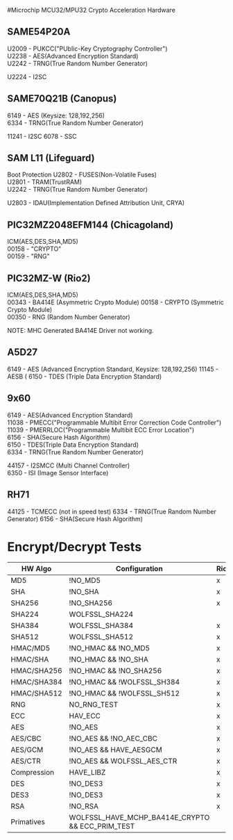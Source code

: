 #Microchip MCU32/MPU32 Crypto Acceleration Hardware

## SAME54P20A
U2009 - PUKCC("PUblic-Key Cryptography Controller")    
U2238 - AES(Advanced Encryption Standard)    
U2242 - TRNG(True Random Number Generator)

U2224 - I2SC

## SAME70Q21B (Canopus)
6149  - AES (Keysize: 128,192,256)    
6334  - TRNG(True Random Number Generator)

11241 - I2SC
6078  - SSC

## SAM L11 (Lifeguard)
Boot Protection
U2802 - FUSES(Non-Volatile Fuses)     
U2801 - TRAM(TrustRAM)    
U2242 - TRNG(True Random Number Generator)   
     
U2803 - IDAU(Implementation Defined Attribution Unit, CRYA)

## PIC32MZ2048EFM144 (Chicagoland)   
ICM(AES,DES,SHA,MD5)    
00158 - "CRYPTO"    
00159 - "RNG"   
    
## PIC32MZ-W (Rio2)
ICM(AES,DES,SHA,MD5)    
00343 - BA414E (Asymmetric Crypto  Module)
00158 - CRYPTO (Symmetric Crypto Module)    
00350 - RNG (Random Number Generator)   

NOTE: MHC Generated BA414E Driver not working.

## A5D27
6149  - AES (Advanced Encryption Standard, Keysize: 128,192,256)
11145 - AESB (
6150  - TDES (Triple Data Encryption Standard)

## 9x60
6149  - AES(Advanced Encryption Standard)    
11038 - PMECC("Programmable Multibit Error Correction Code Controller")    
11039 - PMERRLOC("Programmable Multibit ECC Error Location")   
6156  - SHA(Secure Hash Algorithm)   
6150  - TDES(Triple Data Encryption Standard)   
6334  - TRNG(True Random Number Generator)   

44157 - I2SMCC (Multi Channel Controller)  
6350  - ISI (Image Sensor Interface)

## RH71
44125 - TCMECC   (not in speed test) 
6334  - TRNG(True Random Number Generator)
6156  - SHA(Secure Hash Algorithm)   


# Encrypt/Decrypt Tests 

| HW Algo     | Configuration                 |  Rio2 |    
| ----------- | ----------------------------- | ----- |    
| MD5         | !NO\_MD5                      |   x   |    
| SHA         | !NO\_SHA                      |   x   |    
| SHA256      | !NO\_SHA256                   |   x   |   
| SHA224      | WOLFSSL\_SHA224               |       |    
| SHA384      | WOLFSSL\_SHA384               |   x   |    
| SHA512      | WOLFSSL\_SHA512               |   x   |
| HMAC/MD5    | !NO\_HMAC && !NO\_MD5         |   x   |
| HMAC/SHA    | !NO\_HMAC && !NO\_SHA         |   x   |
| HMAC/SHA256 | !NO\_HMAC && !NO\_SHA256      |   x   |
| HMAC/SHA384 | !NO\_HMAC && !WOLFSSL\_SH384  |   x   |
| HMAC/SHA512 | !NO\_HMAC && !WOLFSSL\_SH512  |   x   |
| RNG         | NO\_RNG\_TEST                 |   x   |
| ECC         | HAV\_ECC                      |   x   |
| AES         | !NO\_AES                      |   x   |
| AES/CBC     | !NO\_AES && !NO\_AEC\_CBC     |   x   |
| AES/GCM     | !NO\_AES && HAVE\_AESGCM      |   x   |
| AES/CTR     | !NO\_AES && WOLFSSL\_AES\_CTR |   x   |
| Compression | HAVE\_LIBZ                    |   x   |
| DES         | !NO\_DES3                     |   x   |
| DES3        | !NO\_DES3                     |   x   |
| RSA         | !NO\_RSA                      |   x   |
| Primatives  | WOLFSSL\_HAVE\_MCHP\_BA414E\_CRYPTO && ECC\_PRIM\_TEST |    |


